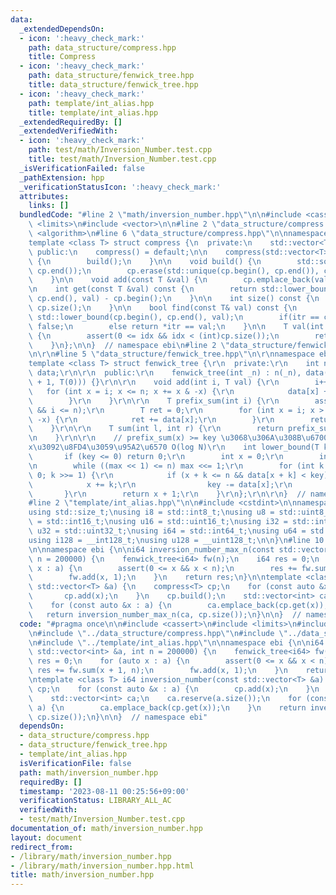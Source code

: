 ```yaml
---
data:
  _extendedDependsOn:
  - icon: ':heavy_check_mark:'
    path: data_structure/compress.hpp
    title: Compress
  - icon: ':heavy_check_mark:'
    path: data_structure/fenwick_tree.hpp
    title: data_structure/fenwick_tree.hpp
  - icon: ':heavy_check_mark:'
    path: template/int_alias.hpp
    title: template/int_alias.hpp
  _extendedRequiredBy: []
  _extendedVerifiedWith:
  - icon: ':heavy_check_mark:'
    path: test/math/Inversion_Number.test.cpp
    title: test/math/Inversion_Number.test.cpp
  _isVerificationFailed: false
  _pathExtension: hpp
  _verificationStatusIcon: ':heavy_check_mark:'
  attributes:
    links: []
  bundledCode: "#line 2 \"math/inversion_number.hpp\"\n\n#include <cassert>\n#include\
    \ <limits>\n#include <vector>\n\n#line 2 \"data_structure/compress.hpp\"\n\n#include\
    \ <algorithm>\n#line 6 \"data_structure/compress.hpp\"\n\nnamespace ebi {\n\n\
    template <class T> struct compress {\n  private:\n    std::vector<T> cp;\n\n \
    \ public:\n    compress() = default;\n\n    compress(std::vector<T> cp) : cp(cp)\
    \ {\n        build();\n    }\n\n    void build() {\n        std::sort(cp.begin(),\
    \ cp.end());\n        cp.erase(std::unique(cp.begin(), cp.end()), cp.end());\n\
    \    }\n\n    void add(const T &val) {\n        cp.emplace_back(val);\n    }\n\
    \n    int get(const T &val) const {\n        return std::lower_bound(cp.begin(),\
    \ cp.end(), val) - cp.begin();\n    }\n\n    int size() const {\n        return\
    \ cp.size();\n    }\n\n    bool find(const T& val) const {\n        auto itr =\
    \ std::lower_bound(cp.begin(), cp.end(), val);\n        if(itr == cp.end()) return\
    \ false;\n        else return *itr == val;\n    }\n\n    T val(int idx) const\
    \ {\n        assert(0 <= idx && idx < (int)cp.size());\n        return cp[idx];\n\
    \    }\n};\n\n}  // namespace ebi\n#line 2 \"data_structure/fenwick_tree.hpp\"\
    \n\r\n#line 5 \"data_structure/fenwick_tree.hpp\"\n\r\nnamespace ebi {\r\n\r\n\
    template <class T> struct fenwick_tree {\r\n  private:\r\n    int n;\r\n    std::vector<T>\
    \ data;\r\n\r\n  public:\r\n    fenwick_tree(int _n) : n(_n), data(std::vector<T>(_n\
    \ + 1, T(0))) {}\r\n\r\n    void add(int i, T val) {\r\n        i++;\r\n     \
    \   for (int x = i; x <= n; x += x & -x) {\r\n            data[x] += val;\r\n\
    \        }\r\n    }\r\n\r\n    T prefix_sum(int i) {\r\n        assert(0 <= i\
    \ && i <= n);\r\n        T ret = 0;\r\n        for (int x = i; x > 0; x -= x &\
    \ -x) {\r\n            ret += data[x];\r\n        }\r\n        return ret;\r\n\
    \    }\r\n\r\n    T sum(int l, int r) {\r\n        return prefix_sum(r) - prefix_sum(l);\r\
    \n    }\r\n\r\n    // prefix_sum(x) >= key \u3068\u306A\u308B\u6700\u5C0F\u306E\
    x\u3092\u8FD4\u3059\u95A2\u6570 O(log N)\r\n    int lower_bound(T key) {\r\n \
    \       if (key <= 0) return 0;\r\n        int x = 0;\r\n        int max = 1;\r\
    \n        while ((max << 1) <= n) max <<= 1;\r\n        for (int k = max; k >\
    \ 0; k >>= 1) {\r\n            if (x + k <= n && data[x + k] < key) {\r\n    \
    \            x += k;\r\n                key -= data[x];\r\n            }\r\n \
    \       }\r\n        return x + 1;\r\n    }\r\n};\r\n\r\n}  // namespace ebi\n\
    #line 2 \"template/int_alias.hpp\"\n\n#include <cstdint>\n\nnamespace ebi {\n\n\
    using std::size_t;\nusing i8 = std::int8_t;\nusing u8 = std::uint8_t;\nusing i16\
    \ = std::int16_t;\nusing u16 = std::uint16_t;\nusing i32 = std::int32_t;\nusing\
    \ u32 = std::uint32_t;\nusing i64 = std::int64_t;\nusing u64 = std::uint64_t;\n\
    using i128 = __int128_t;\nusing u128 = __uint128_t;\n\n}\n#line 10 \"math/inversion_number.hpp\"\
    \n\nnamespace ebi {\n\ni64 inversion_number_max_n(const std::vector<int> &a, int\
    \ n = 200000) {\n    fenwick_tree<i64> fw(n);\n    i64 res = 0;\n    for (auto\
    \ x : a) {\n        assert(0 <= x && x < n);\n        res += fw.sum(x + 1, n);\n\
    \        fw.add(x, 1);\n    }\n    return res;\n}\n\ntemplate <class T> i64 inversion_number(const\
    \ std::vector<T> &a) {\n    compress<T> cp;\n    for (const auto &x : a) {\n \
    \       cp.add(x);\n    }\n    cp.build();\n    std::vector<int> ca;\n    ca.reserve(a.size());\n\
    \    for (const auto &x : a) {\n        ca.emplace_back(cp.get(x));\n    }\n \
    \   return inversion_number_max_n(ca, cp.size());\n}\n\n}  // namespace ebi\n"
  code: "#pragma once\n\n#include <cassert>\n#include <limits>\n#include <vector>\n\
    \n#include \"../data_structure/compress.hpp\"\n#include \"../data_structure/fenwick_tree.hpp\"\
    \n#include \"../template/int_alias.hpp\"\n\nnamespace ebi {\n\ni64 inversion_number_max_n(const\
    \ std::vector<int> &a, int n = 200000) {\n    fenwick_tree<i64> fw(n);\n    i64\
    \ res = 0;\n    for (auto x : a) {\n        assert(0 <= x && x < n);\n       \
    \ res += fw.sum(x + 1, n);\n        fw.add(x, 1);\n    }\n    return res;\n}\n\
    \ntemplate <class T> i64 inversion_number(const std::vector<T> &a) {\n    compress<T>\
    \ cp;\n    for (const auto &x : a) {\n        cp.add(x);\n    }\n    cp.build();\n\
    \    std::vector<int> ca;\n    ca.reserve(a.size());\n    for (const auto &x :\
    \ a) {\n        ca.emplace_back(cp.get(x));\n    }\n    return inversion_number_max_n(ca,\
    \ cp.size());\n}\n\n}  // namespace ebi"
  dependsOn:
  - data_structure/compress.hpp
  - data_structure/fenwick_tree.hpp
  - template/int_alias.hpp
  isVerificationFile: false
  path: math/inversion_number.hpp
  requiredBy: []
  timestamp: '2023-08-11 00:25:56+09:00'
  verificationStatus: LIBRARY_ALL_AC
  verifiedWith:
  - test/math/Inversion_Number.test.cpp
documentation_of: math/inversion_number.hpp
layout: document
redirect_from:
- /library/math/inversion_number.hpp
- /library/math/inversion_number.hpp.html
title: math/inversion_number.hpp
---
```


